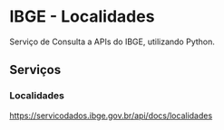 # IBGE - Localidades

Serviço de Consulta a APIs do IBGE, utilizando Python.

## Serviços
### Localidades 
https://servicodados.ibge.gov.br/api/docs/localidades
